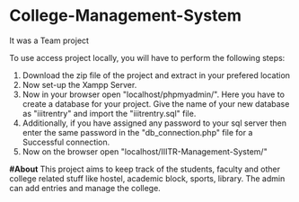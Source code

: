 # College-Management-System
It was a Team project

To use access project locally, you will have to perform the following steps:
1) Download the zip file of the project and extract in your prefered location
2) Now set-up the Xampp Server.
3) Now in your browser open "localhost/phpmyadmin/". Here you have to create a database for your project. Give the name of your new database as "iiitrentry" and import the "iiitrentry.sql" file.
4) Additionally, if you have assigned any password to your sql server then enter the same password in the "db_connection.php" file for a Successful connection.
5) Now on the browser open "localhost/IIITR-Management-System/"

**#About**
This project aims to keep track of the students, faculty and other college related stuff like hostel, academic block, sports, library. The admin can add entries and manage the college.

